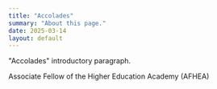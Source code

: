 ```yaml
---
title: "Accolades"
summary: "About this page."
date: 2025-03-14
layout: default
---
```


"Accolades" introductory paragraph.

Associate Fellow of the Higher Education Academy (AFHEA)